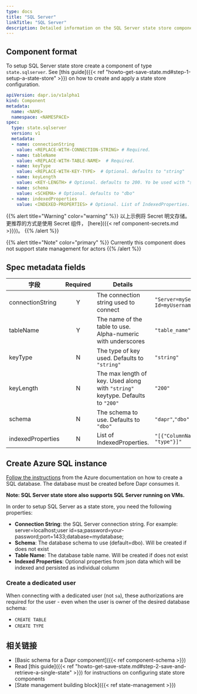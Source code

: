 ```yaml
---
type: docs
title: "SQL Server"
linkTitle: "SQL Server"
description: Detailed information on the SQL Server state store component
---
```


## Component format

To setup SQL Server state store create a component of type `state.sqlserver`. See [this guide]({{< ref "howto-get-save-state.md#step-1-setup-a-state-store" >}}) on how to create and apply a state store configuration.


```yaml
apiVersion: dapr.io/v1alpha1
kind: Component
metadata:
  name: <NAME>
  namespace: <NAMESPACE>
spec:
  type: state.sqlserver
  version: v1
  metadata:
  - name: connectionString
    value: <REPLACE-WITH-CONNECTION-STRING> # Required.
  - name: tableName
    value: <REPLACE-WITH-TABLE-NAME>  # Required.
  - name: keyType 
    value: <REPLACE-WITH-KEY-TYPE>  # Optional. defaults to "string"
  - name: keyLength
    value: <KEY-LENGTH> # Optional. defaults to 200. Yo be used with "string" keyType
  - name: schema
    value: <SCHEMA> # Optional. defaults to "dbo"
  - name: indexedProperties
    value: <INDEXED-PROPERTIES> # Optional. List of IndexedProperties. 

```

{{% alert title="Warning" color="warning" %}}
以上示例将 Secret 明文存储。 更推荐的方式是使用 Secret 组件， [here]({{< ref component-secrets.md >}}})。
{{% /alert %}}

{{% alert title="Note" color="primary" %}}
Currently this component does not support state management for actors
{{% /alert %}}

## Spec metadata fields

| 字段                | Required | Details                                                                        | Example                                                                                             |
| ----------------- |:--------:| ------------------------------------------------------------------------------ | --------------------------------------------------------------------------------------------------- |
| connectionString  |    Y     | The connection string used to connect                                          | `"Server=myServerName\myInstanceName;Database=myDataBase;User Id=myUsername;Password=myPassword;"` |
| tableName         |    Y     | The name of the table to use. Alpha-numeric with underscores                   | `"table_name"`                                                                                      |
| keyType           |    N     | The type of key used. Defaults to `"string"`                                   | `"string"`                                                                                          |
| keyLength         |    N     | The max length of key. Used along with `"string"` keytype. Defaults to `"200"` | `"200"`                                                                                             |
| schema            |    N     | The schema to use. Defaults to `"dbo"`                                         | `"dapr"`,`"dbo"`                                                                                    |
| indexedProperties |    N     | List of IndexedProperties.                                                     | `"[{"ColumnName": "column", "Property": "property", "Type": "type"}]"`                              |


## Create Azure SQL instance

[Follow the instructions](https://docs.microsoft.com/azure/sql-database/sql-database-single-database-get-started?tabs=azure-portal) from the Azure documentation on how to create a SQL database.  The database must be created before Dapr consumes it.

**Note: SQL Server state store also supports SQL Server running on VMs.**

In order to setup SQL Server as a state store, you need the following properties:

- **Connection String**: the SQL Server connection string. For example: server=localhost;user id=sa;password=your-password;port=1433;database=mydatabase;
- **Schema**: The database schema to use (default=dbo). Will be created if does not exist
- **Table Name**: The database table name. Will be created if does not exist
- **Indexed Properties**: Optional properties from json data which will be indexed and persisted as individual column

### Create a dedicated user

When connecting with a dedicated user (not `sa`), these authorizations are required for the user - even when the user is owner of the desired database schema:

- `CREATE TABLE`
- `CREATE TYPE`

## 相关链接
- [Basic schema for a Dapr component]({{< ref component-schema >}})
- Read [this guide]({{< ref "howto-get-save-state.md#step-2-save-and-retrieve-a-single-state" >}}) for instructions on configuring state store components
- [State management building block]({{< ref state-management >}})
